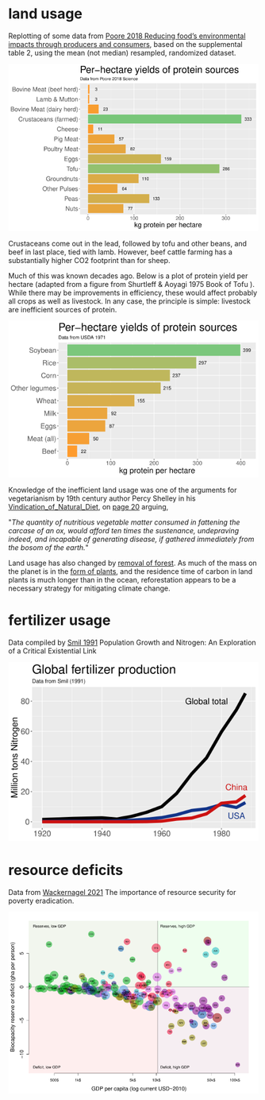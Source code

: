 # land usage #
Replotting of some data from [Poore 2018 Reducing food’s environmental impacts through producers and consumers](https://doi.org/10.1126/science.aaq0216), based on the supplemental table 2, using the mean (not median) resampled, randomized dataset.

![per_hectare_protein_Poore2018.png](https://github.com/wrf/misc-analyses/blob/master/land_usage/image/per_hectare_protein_Poore2018.png)

Crustaceans come out in the lead, followed by tofu and other beans, and beef in last place, tied with lamb. However, beef cattle farming has a substantially higher CO2 footprint than for sheep.

Much of this was known decades ago. Below is a plot of protein yield per hectare (adapted from a figure from Shurtleff & Aoyagi 1975 Book of Tofu ). While there may be improvements in efficiency, these would affect probably all crops as well as livestock. In any case, the principle is simple: livestock are inefficient sources of protein.

![per_hectare_protein_USDA_1971.png](https://github.com/wrf/misc-analyses/blob/master/land_usage/image/per_hectare_protein_USDA_1971.png)

Knowledge of the inefficient land usage was one of the arguments for vegetarianism by 19th century author Percy Shelley in his [Vindication_of_Natural_Diet](https://en.wikipedia.org/wiki/A_Vindication_of_Natural_Diet), on [page 20](https://www.gutenberg.org/files/38727/38727-h/38727-h.htm) arguing, 

   "*The quantity of nutritious vegetable matter consumed in fattening the carcase of an ox, would afford ten times the sustenance, undepraving indeed, and incapable of generating disease, if gathered immediately from the bosom of the earth.*"

Land usage has also changed by [removal of forest](https://www.globalforestwatch.org/map/). As much of the mass on the planet is in the [form of plants](http://www.pnas.org/lookup/doi/10.1073/pnas.1711842115), and the residence time of carbon in land plants is much longer than in the ocean, reforestation appears to be a necessary strategy for mitigating climate change.

# fertilizer usage #
Data compiled by [Smil 1991](http://www.jstor.org/stable/1973598) Population Growth and Nitrogen: An Exploration of a Critical Existential Link

![plot of global fertilizer production](https://github.com/wrf/misc-analyses/blob/master/land_usage/image/global_fertilizer_production_smil_1991.png)

# resource deficits #
Data from [Wackernagel 2021](https://doi.org/10.1038/s41893-021-00708-4) The importance of resource security for poverty eradication.

![plot of resource richness vs GDP](https://github.com/wrf/misc-analyses/blob/master/land_usage/image/wackernagel2021_resource_poverty_main_fig2log.png)
